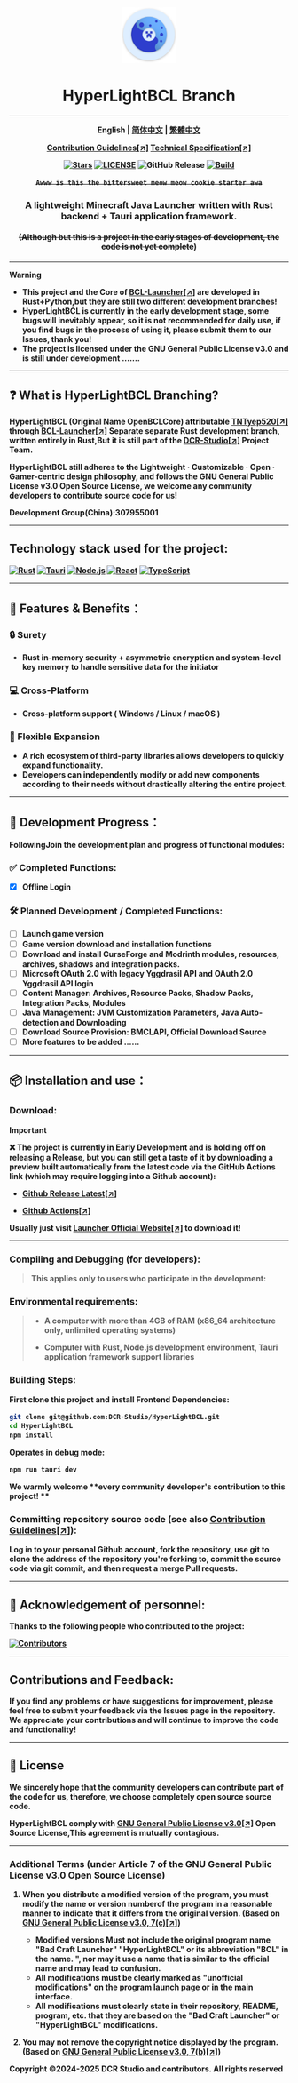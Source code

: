 <div align="center">

<a href="https://github.com/DCR-Studio/HyperLightBCL">
    <img src="./docs/images/logo.svg" alt="Logo" width="100" height="100">
</a>

# HyperLightBCL Branch

---

  <b>English | <a href="./docs/README_zh_hans.md">简体中文</a> | <a href="./docs/README_zh_hant.md">繁體中文</a>
</p>

[Contribution Guidelines[↗]](https://github.com/DCR-Studio/HyperLightBCL/blob/main/docs/CONTRIBUTING.md)
[Technical Specification[↗]](https://github.com/DCR-Studio/HyperLightBCL/blob/main/docs/CONTRIBUTING.md#Angular-commit-convention)

[![Stars](https://img.shields.io/github/stars/DCR-Studio/HyperLightBCL?style=for-the-badge&logo=data:image/svg%2bxml;base64,PHN2ZyB4bWxucz0iaHR0cDovL3d3dy53My5vcmcvMjAwMC9zdmciIHZlcnNpb249IjEiIHdpZHRoPSIxNiIgaGVpZ2h0PSIxNiI+PHBhdGggZD0iTTggLjI1YS43NS43NSAwIDAgMSAuNjczLjQxOGwxLjg4MiAzLjgxNSA0LjIxLjYxMmEuNzUuNzUgMCAwIDEgLjQxNiAxLjI3OWwtMy4wNDYgMi45Ny43MTkgNC4xOTJhLjc1MS43NTEgMCAwIDEtMS4wODguNzkxTDggMTIuMzQ3bC0zLjc2NiAxLjk4YS43NS43NSAwIDAgMS0xLjA4OC0uNzlsLjcyLTQuMTk0TC44MTggNi4zNzRhLjc1Ljc1IDAgMCAxIC40MTYtMS4yOGw0LjIxLS42MTFMNy4zMjcuNjY4QS43NS43NSAwIDAgMSA4IC4yNVoiIGZpbGw9IiNlYWM1NGYiLz48L3N2Zz4=&logoSize=auto&label=Stars&labelColor=444444&color=eac54f)](https://github.com/DCR-Studio/HyperLightBCL)
[![LICENSE](https://img.shields.io/github/license/DCR-Studio/HyperLightBCL?style=for-the-badge)](https://github.com/DCR-Studio/HyperLightBCL/blob/main/LICENSE)
![GitHub Release](https://img.shields.io/github/v/release/DCR-Studio/HyperLightBCL?label=Release&logo=github&style=for-the-badge)
[![Build](https://img.shields.io/badge/GitHub%20Actions-Build-181717?logo=github&logoColor=white&style=for-the-badge)](https://github.com/DCR-Studio/HyperLightBCL/actions)

 ~~**```Awww is this the bittersweet meow meow cookie starter awa```**~~

### A lightweight Minecraft Java Launcher written with Rust backend + Tauri application framework. 
#### ~~(Although but this is a project in the **early stages of development, the code is not yet complete**~~)

</div>

---

> [!WARNING] 
> * This project and the Core of [**BCL-Launcher[↗]**](https://github.com/DCR-Studio/BCL-Launcher) are developed in **Rust+Python**,but they are still **two different development branches!**
> * HyperLightBCL is currently in the **early development stage**, some bugs will inevitably appear, so it is not recommended for daily use, if you find bugs in the process of using it, please **submit them to our Issues**, thank you!
> * The project is licensed under the **GNU General Public License v3.0** and is still under development .......

---

## ❓ What is HyperLightBCL Branching?
**HyperLightBCL** (Original Name **OpenBCLCore**) attributable [**TNTyep520[↗]**](https://github.com/TNTyep520) through [**BCL-Launcher[↗]**](https://github.com/DCR-Studio/BCL-Launcher) Separate **separate Rust development branch, written entirely in Rust**,But it is still part of the [**DCR-Studio[↗]**](https://github.com/DCR-Studio) **Project Team.**

HyperLightBCL still adheres to the **Lightweight · Customizable · Open · Gamer-centric design philosophy**, and follows the **GNU General Public License v3.0 Open Source License**, we welcome any community developers to contribute source code for us!

**Development Group(China):307955001**

---

## Technology stack used for the project:
[![Rust](https://img.shields.io/badge/Rust-000000?logo=rust&logoColor=white&style=for-the-badge)](https://www.rust-lang.org/)
[![Tauri](https://img.shields.io/badge/Tauri-v2-FFC131?style=for-the-badge&logo=tauri&logoColor=white&labelColor=24C8DB)](https://tauri.app/)
[![Node.js](https://img.shields.io/badge/Node.js-339933?style=for-the-badge&logo=nodedotjs&logoColor=white)](https://nodejs.org/)
[![React](https://img.shields.io/badge/React-20232A?style=for-the-badge&logo=react&logoColor=61DAFB)](https://react.dev/)
[![TypeScript](https://img.shields.io/badge/TypeScript-007ACC?style=for-the-badge&logo=typescript&logoColor=white)](https://www.typescriptlang.org/)

---

## 🚀 Features & Benefits：

### 🔒 Surety

- Rust in-memory security + asymmetric encryption and system-level key memory to handle sensitive data for the initiator

### 💻 Cross-Platform 

- Cross-platform support ( Windows / Linux / macOS )

### 🧩 Flexible Expansion  

- A rich ecosystem of third-party libraries allows developers to quickly expand functionality.
- Developers can independently modify or add new components according to their needs without drastically altering the entire project.

---

## 📆 Development Progress：
Following**Join the development plan and progress of functional modules:**

###  ✅ Completed Functions:

* [x] Offline Login

### 🛠️ Planned Development / Completed Functions:

* [ ] Launch game version
* [ ] Game version download and installation functions
* [ ] Download and install CurseForge and Modrinth modules, resources, archives, shadows and integration packs.
* [ ] Microsoft OAuth 2.0 with legacy Yggdrasil API and OAuth 2.0 Yggdrasil API login
* [ ] Content Manager: Archives, Resource Packs, Shadow Packs, Integration Packs, Modules
* [ ] Java Management: JVM Customization Parameters, Java Auto-detection and Downloading
* [ ] Download Source Provision: BMCLAPI, Official Download Source
* [ ] More features to be added ......

---

## 📦 Installation and use：

### Download:

> [!IMPORTANT]  
> ❌ The project is currently in **Early Development** and is holding off on releasing a Release, but you can still get a taste of it by downloading a preview built automatically from the latest code via the **GitHub Actions link** (which may **require logging into a Github account**):
>
> - [**Github Release Latest[↗]**](https://github.com/DCR-Studio/HyperLightBCL/releases/latest)
>
> - [**Github Actions[↗]**](https://github.com/DCR-Studio/HyperLightBCL/actions)

Usually just visit [**Launcher Official Website[↗]**](https://launcher.dcrstudio.top/download) to download it!

---

### Compiling and Debugging (for developers):

> This applies only to users who **participate in the development**:

### Environmental requirements:

> * A computer with more than 4GB of RAM **(x86_64 architecture only, unlimited operating systems)** 
>
> * Computer with **Rust, Node.js development environment, Tauri application framework support libraries**

### Building Steps:

First clone this project and install **Frontend Dependencies**:

```bash
git clone git@github.com:DCR-Studio/HyperLightBCL.git
cd HyperLightBCL
npm install
```

Operates in **debug mode**:

```bash
npm run tauri dev
```

We warmly welcome **every community developer's contribution to this project! **

### Committing repository source code (see also [Contribution Guidelines[↗]](https://github.com/DCR-Studio/HyperLightBCL/blob/main/docs/CONTRIBUTING.md)):
**Log in to your personal Github account, fork the repository, use git to clone the address of the repository you're forking to, commit the source code via git commit, and then request a merge Pull requests.**

---

## 🌟 Acknowledgement of personnel:
**Thanks to the following people who contributed to the project:**

[![Contributors](https://contrib.rocks/image?repo=DCR-Studio/HyperLightBCL)](https://github.com/DCR-Studio/HyperLightBCL/graphs/contributors)

---

## Contributions and Feedback:

If you find any problems or have suggestions for improvement, please feel free to submit your feedback via the Issues page in the repository. We appreciate your contributions and will continue to improve the code and functionality!

---

## 📜 License

We sincerely hope that the community developers can contribute part of the code for us, therefore, we choose **completely open source source code**.

**HyperLightBCL** comply with **[GNU General Public License v3.0[↗]](https://github.com/DCR-Studio/HyperLightBCL/blob/main/LICENSE) Open Source License**,This agreement is mutually **contagious**.

---

### Additional Terms (under Article 7 of the GNU General Public License v3.0 Open Source License)

1. When you distribute a modified version of the program, **you must modify the name or version number**of the program in a reasonable manner to indicate that it differs from the original version. (Based on [**GNU General Public License v3.0, 7(c)[↗]**](https://github.com/DCR-Studio/HyperLightBCL/blob/main/LICENSE#L372-L374))
   - Modified versions **Must not include the original program name "Bad Craft Launcher" "HyperLightBCL" or its abbreviation "BCL" in the name. ", nor may it use a name that is similar to the official name and may lead to confusion**.
   - All modifications **must be clearly marked as "unofficial modifications"** on the program launch page or in the main interface.
   - All modifications **must clearly state in their repository, README, program, etc. that they are based on the "Bad Craft Launcher" or "HyperLightBCL" modifications**.

2. You **may not remove the copyright notice** displayed by the program.(Based on [**GNU General Public License v3.0, 7(b)[↗]**](https://github.com/DCR-Studio/HyperLightBCL/blob/main/LICENSE#L368-L370))

**Copyright ©2024-2025 DCR Studio and contributors. All rights reserved**
